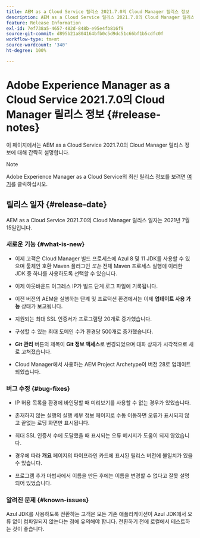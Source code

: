 ```yaml
---
title: AEM as a Cloud Service 릴리스 2021.7.0의 Cloud Manager 릴리스 정보
description: AEM as a Cloud Service 릴리스 2021.7.0의 Cloud Manager 릴리스 정보
feature: Release Information
exl-id: 7ef738a5-4657-482d-848b-e95e4fb816f9
source-git-commit: d895b21a804164bfb0c5d9dc51c66bf1b5cdfc0f
workflow-type: tm+mt
source-wordcount: '340'
ht-degree: 100%

---
```


# Adobe Experience Manager as a Cloud Service 2021.7.0의 Cloud Manager 릴리스 정보 {#release-notes}

이 페이지에서는 AEM as a Cloud Service 2021.7.0의 Cloud Manager 릴리스 정보에 대해 간략히 설명합니다.

>[!NOTE]
>Adobe Experience Manager as a Cloud Service의 최신 릴리스 정보를 보려면 [여기](https://experienceleague.adobe.com/docs/experience-manager-cloud-service/release-notes/release-notes/release-notes-current.html)를 클릭하십시오.

## 릴리스 일자 {#release-date}

AEM as a Cloud Service 2021.7.0의 Cloud Manager 릴리스 일자는 2021년 7월 15일입니다.


### 새로운 기능 {#what-is-new}

* 이제 고객은 Cloud Manager 빌드 프로세스에 Azul 8 및 11 JDK를 사용할 수 있으며 툴체인 호환 Maven 플러그인 *또는* 전체 Maven 프로세스 실행에 이러한 JDK 중 하나를 사용하도록 선택할 수 있습니다.

* 이제 아웃바운드 이그레스 IP가 빌드 단계 로그 파일에 기록됩니다.

* 이전 버전의 AEM을 실행하는 단계 및 프로덕션 환경에서는 이제 **업데이트 사용 가능** 상태가 보고됩니다.

* 지원되는 최대 SSL 인증서가 프로그램당 20개로 증가했습니다.

* 구성할 수 있는 최대 도메인 수가 환경당 500개로 증가했습니다.

* **Git 관리** 버튼의 제목이 **Git 정보 액세스**&#x200B;로 변경되었으며 대화 상자가 시각적으로 새로 고쳐졌습니다.

* Cloud Manager에서 사용하는 AEM Project Archetype이 버전 28로 업데이트되었습니다.

### 버그 수정 {#bug-fixes}

* IP 허용 목록을 환경에 바인딩할 때 미리보기를 사용할 수 없는 경우가 있었습니다.

* 존재하지 않는 실행의 실행 세부 정보 페이지로 수동 이동하면 오류가 표시되지 않고 끝없는 로딩 화면만 표시됩니다.

* 최대 SSL 인증서 수에 도달했을 때 표시되는 오류 메시지가 도움이 되지 않았습니다.

* 경우에 따라 **개요** 페이지의 파이프라인 카드에 표시된 릴리스 버전에 불일치가 있을 수 있습니다.

* 프로그램 추가 마법사에서 이름을 만든 후에는 이름을 변경할 수 없다고 잘못 설명되어 있었습니다.

### 알려진 문제 {#known-issues}

Azul JDK를 사용하도록 전환하는 고객은 모든 기존 애플리케이션이 Azul JDK에서 오류 없이 컴파일되지 않는다는 점에 유의해야 합니다. 전환하기 전에 로컬에서 테스트하는 것이 좋습니다.
